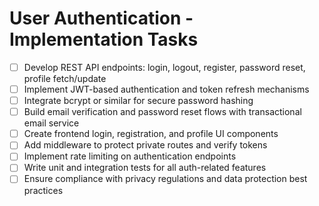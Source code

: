 # User Authentication - Implementation Tasks
- [ ] Develop REST API endpoints: login, logout, register, password reset, profile fetch/update  
- [ ] Implement JWT-based authentication and token refresh mechanisms  
- [ ] Integrate bcrypt or similar for secure password hashing  
- [ ] Build email verification and password reset flows with transactional email service  
- [ ] Create frontend login, registration, and profile UI components  
- [ ] Add middleware to protect private routes and verify tokens  
- [ ] Implement rate limiting on authentication endpoints  
- [ ] Write unit and integration tests for all auth-related features  
- [ ] Ensure compliance with privacy regulations and data protection best practices
